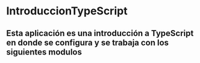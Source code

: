 # IntroduccionTypeScript

## Esta aplicación es una introducción a TypeScript en donde se configura y se trabaja con los siguientes modulos
